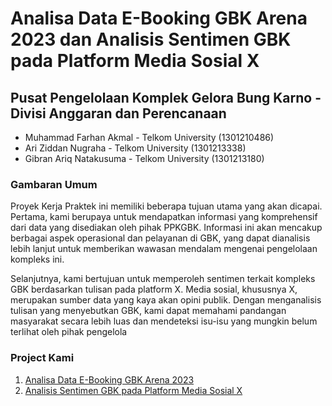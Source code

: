 # **Analisa Data E-Booking GBK Arena 2023 dan Analisis Sentimen GBK pada Platform Media Sosial X**

## **Pusat Pengelolaan Komplek Gelora Bung Karno - Divisi Anggaran dan Perencanaan**

*   Muhammad Farhan Akmal - Telkom University (1301210486)
*   Ari Ziddan Nugraha - Telkom University (1301213338)
*   Gibran Ariq Natakusuma - Telkom University (1301213180)

### Gambaran Umum
Proyek Kerja Praktek ini memiliki beberapa tujuan utama yang akan dicapai. Pertama, kami berupaya untuk mendapatkan informasi yang komprehensif dari data yang disediakan oleh pihak PPKGBK. Informasi ini akan mencakup berbagai aspek operasional dan pelayanan di GBK, yang dapat dianalisis lebih lanjut untuk memberikan wawasan mendalam mengenai pengelolaan kompleks ini.

Selanjutnya, kami bertujuan untuk memperoleh sentimen terkait kompleks GBK berdasarkan tulisan pada platform X. Media sosial, khususnya X, merupakan sumber data yang kaya akan opini publik. Dengan menganalisis tulisan yang menyebutkan GBK, kami dapat memahami pandangan masyarakat secara lebih luas dan mendeteksi isu-isu yang mungkin belum terlihat oleh pihak pengelola

### Project Kami
1. [Analisa Data E-Booking GBK Arena 2023](Project%20Data%20E-Booking)
2. [Analisis Sentimen GBK pada Platform Media Sosial X](Project%20Sentiment%20Analysis%20Twitter)
